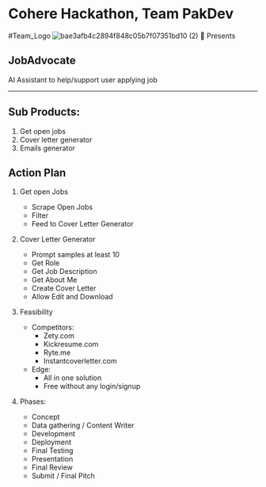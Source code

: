 # Cohere Hackathon, Team PakDev
#Team_Logo
![bae3afb4c2894f848c05b7f07351bd10 (2)](https://user-images.githubusercontent.com/81191657/216103390-12d59dfa-bf52-42f4-9cfa-fd78d0787b7f.png)
🚀 Presents
## JobAdvocate

AI Assistant to help/support user applying job

------------
## Sub Products:

1. Get open jobs
2. Cover letter generator
3. Emails generator

## Action Plan
1. Get open Jobs
	- Scrape Open Jobs
	- Filter
	- Feed to Cover Letter Generator

2. Cover Letter Generator
	- Prompt samples at least 10
	- Get Role
	- Get Job Description
	- Get About Me
	- Create Cover Letter 
	- Allow Edit and Download

3. Feasibility 
	- Competitors:
		-	Zety.com
		- Kickresume.com
		- Ryte.me
		- Instantcoverletter.com
	- Edge:
		- All in one solution
		- Free without any login/signup

4. Phases:
	-	Concept
	-	Data gathering / Content Writer
	-	Development
	-	Deployment
	-	Final Testing
	-	Presentation
	-	Final Review
	-	Submit / Final Pitch
